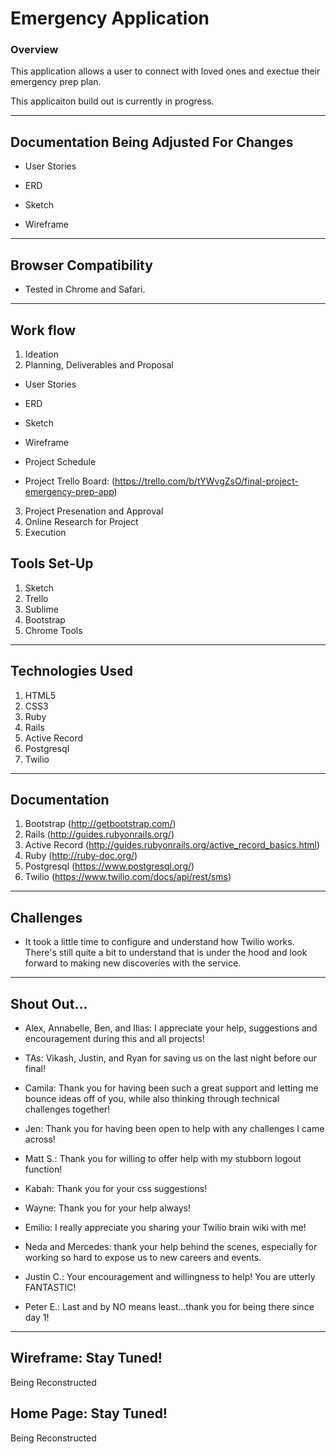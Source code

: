 # Emergency Application

### Overview

This application allows a user to connect with loved ones and exectue their emergency prep plan.

This applicaiton build out is currently in progress. 

---

## Documentation Being Adjusted For Changes

* User Stories

* ERD

* Sketch

* Wireframe

---

## Browser Compatibility

* Tested in Chrome and Safari.

---

## Work flow

1. Ideation
2. Planning, Deliverables and Proposal

* User Stories

* ERD

* Sketch

* Wireframe

* Project Schedule

* Project Trello Board: (https://trello.com/b/tYWvgZsO/final-project-emergency-prep-app)

3. Project Presenation and Approval
4. Online Research for Project
5. Execution

## Tools Set-Up
1. Sketch
2. Trello
3. Sublime
4. Bootstrap
5. Chrome Tools

---

## Technologies Used

1. HTML5
2. CSS3
3. Ruby
4. Rails
5. Active Record
6. Postgresql
7. Twilio

---

## Documentation

1. Bootstrap (http://getbootstrap.com/)
2. Rails (http://guides.rubyonrails.org/)
3. Active Record (http://guides.rubyonrails.org/active_record_basics.html)
4. Ruby (http://ruby-doc.org/)
5. Postgresql (https://www.postgresql.org/)
6. Twilio (https://www.twilio.com/docs/api/rest/sms)

---

## Challenges

* It took a little time to configure and understand how Twilio works. There's still quite a bit to understand that is under the hood and look forward to making new discoveries with the service.

---

## Shout Out...

* Alex, Annabelle, Ben, and Ilias: I appreciate your help, suggestions and encouragement during this and all projects!

* TAs: Vikash, Justin, and Ryan for saving us on the last night before our final!

* Camila: Thank you for having been such a great support and letting me bounce ideas off of you, while also thinking through technical challenges together!

* Jen: Thank you for having been open to help with any challenges I came across!

* Matt S.: Thank you for willing to offer help with my stubborn logout function! 

* Kabah: Thank you for your css suggestions!

* Wayne: Thank you for your help always!

* Emilio: I really appreciate you sharing your Twilio brain wiki with me!

* Neda and Mercedes: thank your help behind the scenes, especially for working so hard to expose us to new careers and events. 

* Justin C.: Your encouragement and willingness to help! You are utterly FANTASTIC!

* Peter E.: Last and by NO means least...thank you for being there since day 1!

---

## Wireframe: Stay Tuned!
Being Reconstructed

## Home Page: Stay Tuned!

Being Reconstructed